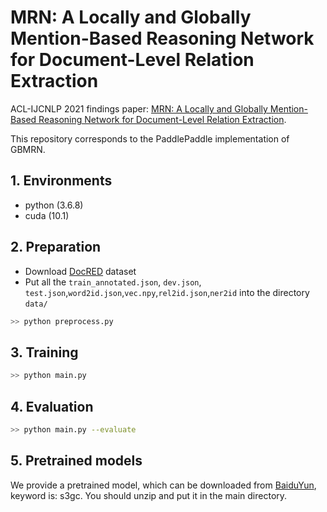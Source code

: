 
# MRN: A Locally and Globally Mention-Based Reasoning Network for Document-Level Relation Extraction

ACL-IJCNLP 2021 findings paper: 
[MRN: A Locally and Globally Mention-Based Reasoning Network for Document-Level Relation Extraction](https://aclanthology.org/2021.findings-acl.117/).

This repository corresponds to the PaddlePaddle implementation of GBMRN.

## 1. Environments

- python (3.6.8)
- cuda (10.1)

## 2. Preparation

- Download [DocRED](https://github.com/thunlp/DocRED) dataset
- Put all the `train_annotated.json`, `dev.json`, `test.json`,`word2id.json`,`vec.npy`,`rel2id.json`,`ner2id` into the directory `data/`

```bash
>> python preprocess.py
```

## 3. Training

```bash
>> python main.py
```

## 4. Evaluation

```bash
>> python main.py --evaluate
```

## 5. Pretrained models

We provide a pretrained model, which can be downloaded from  [BaiduYun](https://pan.baidu.com/s/1QlIX5FjOIbNxY_ufqcp0yw?pwd=s3gc),  keyword is: s3gc. You should unzip and put it in the main directory.
